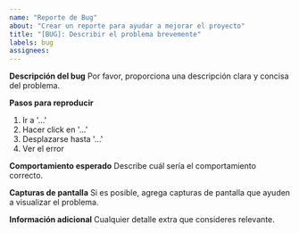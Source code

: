 ```yaml
---
name: "Reporte de Bug"
about: "Crear un reporte para ayudar a mejorar el proyecto"
title: "[BUG]: Describir el problema brevemente"
labels: bug
assignees: 
---
```


**Descripción del bug**
Por favor, proporciona una descripción clara y concisa del problema.

**Pasos para reproducir**
1. Ir a '...'
2. Hacer click en '...'
3. Desplazarse hasta '...'
4. Ver el error

**Comportamiento esperado**
Describe cuál sería el comportamiento correcto.

**Capturas de pantalla**
Si es posible, agrega capturas de pantalla que ayuden a visualizar el problema.

**Información adicional**
Cualquier detalle extra que consideres relevante.
